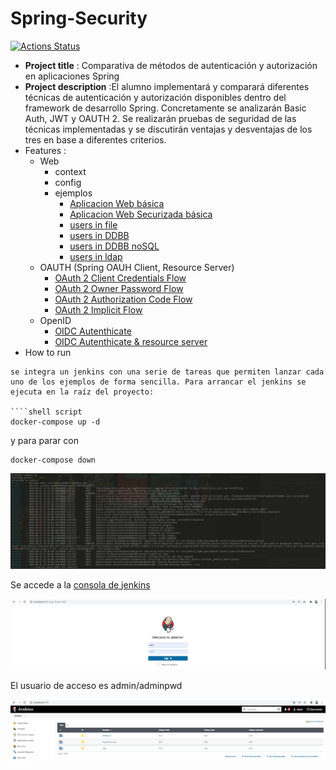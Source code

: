 # Spring-Security 
[![Actions Status](https://github.com/MCYP-UniversidadReyJuanCarlos/19-20_ansoce/workflows/maven/badge.svg)](https://github.com/MCYP-UniversidadReyJuanCarlos/19-20_ansoce/actions)


* **Project title** : Comparativa de métodos de autenticación y autorización en aplicaciones Spring
* **Project description** :El alumno implementará y comparará diferentes técnicas de autenticación y autorización disponibles dentro del framework de desarrollo Spring. Concretamente se analizarán Basic Auth, JWT y OAUTH 2. Se realizarán pruebas de seguridad de las técnicas implementadas y se discutirán ventajas y desventajas de los tres en base a diferentes criterios. 
* Features :
  * Web
    * context
    * config  
    * ejemplos
      * [Aplicacion Web básica](web/web-basic)
      * [Aplicacion Web Securizada básica](web/web-basic-security)
      * [users in file](web/web-security-custom-I)
      * [users in DDBB](web/web-security-db)
      * [users in DDBB noSQL](web/web-security-db-nosql)
      * [users in ldap](web/web-security-ldap)
  * OAUTH (Spring OAUH Client, Resource Server)
      * [OAuth 2 Client Credentials Flow](oauth2/clientcredentials)
      * [OAuth 2 Owner Password Flow](oauth2/ownerpassword)
      * [OAuth 2 Authorization Code Flow](oauth2/authorizationcode)
      * [OAuth 2 Implicit Flow](oauth2/implicit)
  * OpenID
      * [OIDC Autenthicate](openid/authenticate)
      * [OIDC Autenthicate & resource server](openid/cliente)
* How to run

```` 
se integra un jenkins con una serie de tareas que permiten lanzar cada uno de los ejemplos de forma sencilla. Para arrancar el jenkins se ejecuta en la raíz del proyecto:

````shell script
docker-compose up -d
````
y para parar con
````shell script
docker-compose down
```` 
![alt text](./jenkins/doc/jenkins01.png "jenkins-01")
 
Se accede a la [consola de jenkins](http://localhost:8181)

![alt text](./jenkins/doc/jenkins02.png "jenkins-02")

El usuario de acceso es admin/adminpwd

![alt text](./jenkins/doc/jenkins03.png "jenkins-03")
